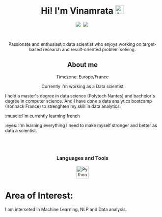 
<h1 align="center">Hi! I'm Vinamrata <img src="https://user-images.githubusercontent.com/1303154/88677602-1635ba80-d120-11ea-84d8-d263ba5fc3c0.gif" width="28px" height="28px" alt="hi"></h1>

</p>
<p align="center">
<a href="https://www.linkedin.com/in/vinamrata-yadav-2398a5138/"><img src="https://img.shields.io/badge/-Vinamrata-0e76a8?style=flat&labelColor=0e76a8&logo=linkedin&logoColor=white" /></a>&nbsp;
<a href="mailto:viniyadav1097@gmail.com"><img src="https://img.shields.io/badge/-Vinamratayadav-c0392b?style=flat&labelColor=c0392b&logo=gmail&logoColor=white" /></a>&nbsp;
</p>
<br />

<p align="center">Passionate and enthusiastic data scientist who enjoys working on target-based research and result-oriented problem solving. </p>





<h2 align="center">About me</h2>
<p align="center">
Timezone: Europe/France
</p>
<p align="center"> Currently I'm working as a Data scientist </p>

I hold a master's degree in data science (Polytech Nantes) and bachelor's degree in computer science. And I have done a data analytics bootcamp (Ironhack France) to strenghten my skill in data analytics.
<p>:muscle:I'm currently learning french</p>
<p>:eyes: I'm learning everything I need to make myself stronger and better as data a scientist. </p>

<br />
<br />
<p>
<h3 align="center"> Languages and Tools</h3>
</p>

<p align="center">
<a href="https://www.w3schools.com/python/" target="_blank"> <img src="https://raw.githubusercontent.com/devicons/devicon/master/icons/python/pyhton3-original-wordmark.svg" alt="Python" width="40" height="40"/> </a>
  
  
  
  
# Area of Interest:
I am interseted in Machine Learning, NLP and Data analysis.






